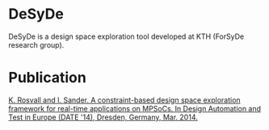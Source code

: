 # DeSyDe

DeSyDe is a design space exploration tool developed at KTH (ForSyDe research group).


# Publication
[K. Rosvall and I. Sander. A constraint-based design space exploration framework for real-time applications on MPSoCs. In Design Automation and Test in Europe (DATE '14), Dresden, Germany, Mar. 2014.](http://dx.doi.org/10.7873/DATE.2014.339)

